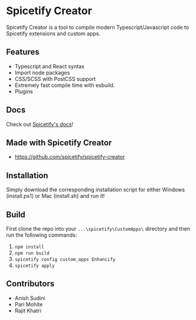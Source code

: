 # Spicetify Creator

Spicetify Creator is a tool to compile modern Typescript/Javascript code to Spicetify extensions and custom apps.

## Features

- Typescript and React syntax
- Import node packages
- CSS/SCSS with PostCSS support
- Extremely fast compile time with esbuild.
- Plugins

## Docs

Check out [Spicetify's docs](https://spicetify.app/docs/development/spicetify-creator/the-basics)!

## Made with Spicetify Creator

- https://github.com/spicetify/spicetify-creator

## Installation

Simply download the corresponding installation script for either Windows (install.ps1) or Mac (install.sh) and run it!

## Build

First clone the repo into your `...\spicetify\CustomApps\` directory and then run the following commands:

1. `npm install`
2. `npm run build`
3. `spicetify config custom_apps Enhancify`
4. `spicetify apply`

## Contributors

- Anish Sudini
- Pari Mohite
- Rajit Khatri
